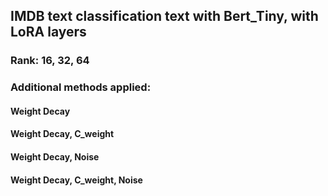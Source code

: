 ## IMDB text classification text with Bert_Tiny, with LoRA layers

### Rank: 16, 32, 64

### Additional methods applied:
#### Weight Decay
#### Weight Decay, C_weight
#### Weight Decay, Noise
#### Weight Decay, C_weight, Noise

